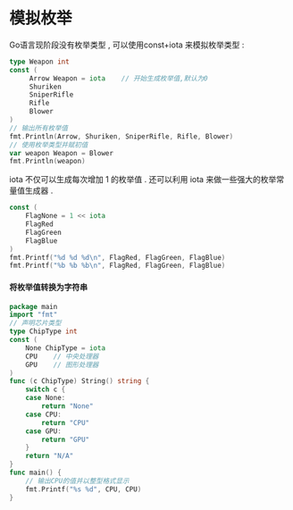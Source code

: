 # 模拟枚举

Go语言现阶段没有枚举类型 , 可以使用const+iota 来模拟枚举类型 :

```go
type Weapon int
const (
     Arrow Weapon = iota    // 开始生成枚举值,默认为0
     Shuriken
     SniperRifle
     Rifle
     Blower
)
// 输出所有枚举值
fmt.Println(Arrow, Shuriken, SniperRifle, Rifle, Blower)
// 使用枚举类型并赋初值
var weapon Weapon = Blower
fmt.Println(weapon)
```

iota 不仅可以生成每次增加 1 的枚举值 . 还可以利用 iota 来做一些强大的枚举常量值生成器 .

```go
const (
    FlagNone = 1 << iota
    FlagRed
    FlagGreen
    FlagBlue
)
fmt.Printf("%d %d %d\n", FlagRed, FlagGreen, FlagBlue)
fmt.Printf("%b %b %b\n", FlagRed, FlagGreen, FlagBlue)
```

#### 将枚举值转换为字符串

```go
package main
import "fmt"
// 声明芯片类型
type ChipType int
const (
    None ChipType = iota
    CPU    // 中央处理器
    GPU    // 图形处理器
)
func (c ChipType) String() string {
    switch c {
    case None:
        return "None"
    case CPU:
        return "CPU"
    case GPU:
        return "GPU"
    }
    return "N/A"
}
func main() {
    // 输出CPU的值并以整型格式显示
    fmt.Printf("%s %d", CPU, CPU)
}
```



